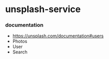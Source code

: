 # unsplash-service


### documentation
- https://unsplash.com/documentation#users
- Photos
- User
- Search
